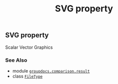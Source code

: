 ﻿---
title: SVG property
second_title: GroupDocs.Comparison for Python via .NET API References
description: 
type: docs
url: /python-net/groupdocs.comparison.result/filetype/svg/
is_root: false
weight: 1380
---

## SVG property


Scalar Vector Graphics

### See Also
* module [`groupdocs.comparison.result`](../../)
* class [`FileType`](/comparison/python-net/groupdocs.comparison.result/filetype)
